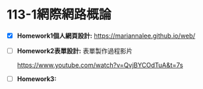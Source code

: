 # 113-1**網際網路概論**

- [x] **Homework1個人網頁設計:** https://mariannalee.github.io/web/

- [ ] **Homework2表單設計:** 表單製作過程影片
      


    https://www.youtube.com/watch?v=QvjBYCOdTuA&t=7s

- [ ] **Homework3:**


